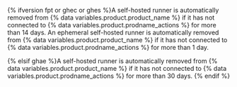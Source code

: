 {% ifversion fpt or ghec or ghes %}A self-hosted runner is automatically removed from {% data variables.product.product_name %} if it has not connected to {% data variables.product.prodname_actions %} for more than 14 days. An ephemeral self-hosted runner is automatically removed from {% data variables.product.product_name %} if it has not connected to {% data variables.product.prodname_actions %} for more than 1 day.

{% elsif ghae %}A self-hosted runner is automatically removed from {% data variables.product.product_name %} if it has not connected to {% data variables.product.prodname_actions %} for more than 30 days.
{% endif %}
